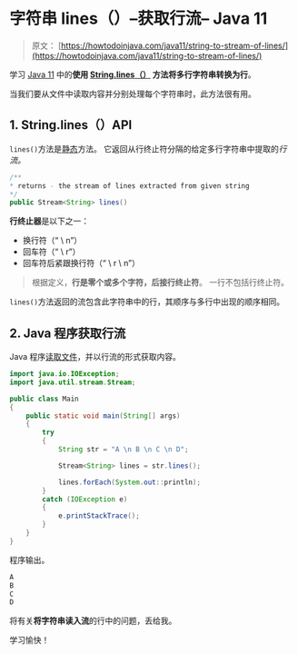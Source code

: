# 字符串 lines（）–获取行流– Java 11

> 原文： [https://howtodoinjava.com/java11/string-to-stream-of-lines/](https://howtodoinjava.com/java11/string-to-stream-of-lines/)

学习 [Java 11](https://howtodoinjava.com/java11/features-enhancements/) 中的**使用 [**String.lines（）**](https://docs.oracle.com/en/java/javase/11/docs/api/java.base/java/lang/String.html#lines()) 方法将多行字符串转换为行**。

当我们要从文件中读取内容并分别处理每个字符串时，此方法很有用。

## 1\. String.lines（）API

`lines()`方法是[静态](https://howtodoinjava.com/java/basics/java-static-keyword/)方法。 它返回从行终止符分隔的给定多行字符串中提取的*行流。*

```java
/**
* returns - the stream of lines extracted from given string
*/
public Stream<String> lines()

```

**行终止器**是以下之一：

*   换行符（“ \ n”）
*   回车符（“ \ r”）
*   回车符后紧跟换行符（“ \ r \ n”）

> 根据定义，**行是零个或多个字符，后接行终止符**。 一行不包括行终止符。

`lines()`方法返回的流包含此字符串中的行，其顺序与多行中出现的顺序相同。

## 2\. Java 程序获取行流

Java 程序[读取文件](https://howtodoinjava.com/java/io/java-read-file-to-string-examples/)，并以行流的形式获取内容。

```java
import java.io.IOException;
import java.util.stream.Stream;

public class Main 
{
	public static void main(String[] args) 
	{
		try 
		{
			String str = "A \n B \n C \n D"; 

			Stream<String> lines = str.lines();

			lines.forEach(System.out::println);
		} 
		catch (IOException e) 
		{
			e.printStackTrace();
		}
	}
}

```

程序输出。

```java
A
B
C
D

```

将有关**将字符串读入流**的行中的问题，丢给我。

学习愉快！